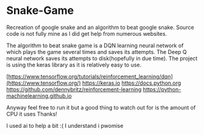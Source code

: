 # Snake-Game
Recreation of google snake and an algorithm to beat google snake.
Source code is not fully mine as I did get help from numerous websites.

The algorithm to beat snake game is a DQN learning neural network of which plays the game several times and saves its attempts.
The Deep Q neural network saves its attempts to disk(hopefully in due time).
The project is using the keras library as it is relatively easy to use.

[https://www.tensorflow.org/tutorials/reinforcement_learning/dqn](https://www.tensorflow.org/)
https://keras.io
https://docs.python.org
https://github.com/dennybritz/reinforcement-learning
https://python-machinelearning.github.io


Anyway feel free to run it but a good thing to watch out for is the amount of CPU it uses Thanks!

I used ai to help a bit :( I understand i pwomise
